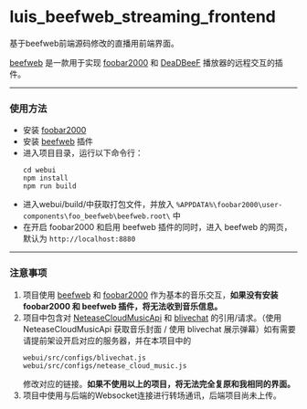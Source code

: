# luis_beefweb_streaming_frontend
基于beefweb前端源码修改的直播用前端界面。

[beefweb](https://github.com/hyperblast/beefweb) 是一款用于实现 [foobar2000](https://foobar2000.org/) 和 [DeaDBeeF](https://deadbeef.sourceforge.io/) 播放器的远程交互的插件。

<!-- [![License](https://img.shields.io/github/license/hyperblast/beefweb.svg)](LICENSE) -->
---
### 使用方法
- 安装 [foobar2000](https://foobar2000.org/)
- 安装 [beefweb](https://github.com/hyperblast/beefweb) 插件
- 进入项目目录，运行以下命令行：
    ```
    cd webui
    npm install
    npm run build
    ```
- 进入webui/build/中获取打包文件，并放入 `%APPDATA%\foobar2000\user-components\foo_beefweb\beefweb.root\` 中
- 在开启 foobar2000 和启用 beefweb 插件的同时，进入 beefweb 的网页，默认为 `http://localhost:8880`
---
### 注意事项
1. 项目使用 [beefweb](https://github.com/hyperblast/beefweb) 和 [foobar2000](https://foobar2000.org/) 作为基本的音乐交互，**如果没有安装 foobar2000 和 beefweb 插件，将无法收到音乐信息。**
2. 项目中包含对 [NeteaseCloudMusicApi](https://github.com/Binaryify/NeteaseCloudMusicApi) 和 [blivechat](https://github.com/DoodleBears/blivechat) 的引用/请求。（使用 NeteaseCloudMusicApi 获取音乐封面 / 使用 blivechat 展示弹幕）如有需要请提前架设开启对应的服务器，并在本项目中的
    ```
    webui/src/configs/blivechat.js
    webui/src/configs/netease_cloud_music.js
    ```
    修改对应的链接。**如果不使用以上的项目，将无法完全复原和我相同的界面。**
3. 项目中使用与后端的Websocket连接进行转场通讯，后端项目尚未上传。
